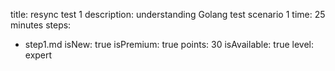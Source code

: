title: resync test 1
description: understanding Golang test scenario 1
time: 25 minutes
steps:
  - step1.md
isNew: true
isPremium: true
points: 30
isAvailable: true
level: expert
